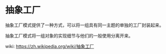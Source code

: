 # 抽象工厂

抽象工厂模式提供了一种方式，可以将一组具有同一主题的单独的工厂封装起来。

抽象工厂模式将一组对象的实现细节与他们的一般使用分离开来。

wiki: https://zh.wikipedia.org/wiki/抽象工厂
